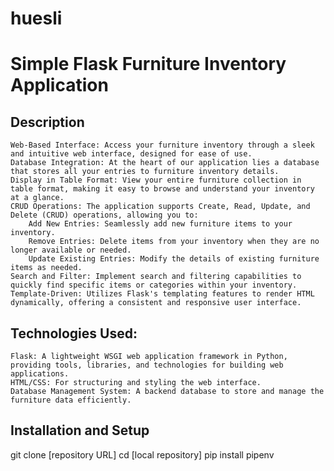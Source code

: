 # huesli

<h1> Simple Flask Furniture Inventory Application </h1>

<h2> Description </h2>

    Web-Based Interface: Access your furniture inventory through a sleek and intuitive web interface, designed for ease of use.
    Database Integration: At the heart of our application lies a database that stores all your entries to furniture inventory details.
    Display in Table Format: View your entire furniture collection in table format, making it easy to browse and understand your inventory at a glance.
    CRUD Operations: The application supports Create, Read, Update, and Delete (CRUD) operations, allowing you to:
        Add New Entries: Seamlessly add new furniture items to your inventory.
        Remove Entries: Delete items from your inventory when they are no longer available or needed.
        Update Existing Entries: Modify the details of existing furniture items as needed.
    Search and Filter: Implement search and filtering capabilities to quickly find specific items or categories within your inventory.
    Template-Driven: Utilizes Flask's templating features to render HTML dynamically, offering a consistent and responsive user interface.

<h2> Technologies Used: </h2>

    Flask: A lightweight WSGI web application framework in Python, providing tools, libraries, and technologies for building web applications.
    HTML/CSS: For structuring and styling the web interface.
    Database Management System: A backend database to store and manage the furniture data efficiently.


<h2> Installation and Setup </h2>

git clone [repository URL]
cd [local repository]
pip install pipenv




